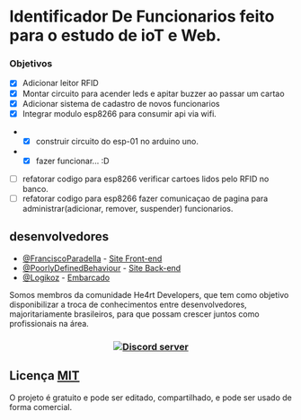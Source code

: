 # Identificador De Funcionarios feito para o estudo de ioT e Web. 

### Objetivos
- [x] Adicionar leitor RFID
- [x] Montar circuito para acender leds e apitar buzzer ao passar um cartao
- [x] Adicionar sistema de cadastro de novos funcionarios
- [x] Integrar modulo esp8266 para consumir api via wifi.
* - [x] construir circuito do esp-01 no arduino uno.
* - [x] fazer funcionar... :D
- [ ] refatorar codigo para esp8266 verificar cartoes lidos pelo RFID no banco.
- [ ] refatorar codigo para esp8266 fazer comunicaçao de pagina para administrar(adicionar, remover, suspender) funcionarios.

## desenvolvedores
- [@FranciscoParadella](https://github.com/FranciscoParadella) - [Site Front-end](https://github.com/FranciscoParadella/EmployeeIdentifier/tree/frontend)
- [@PoorlyDefinedBehaviour](https://github.com/PoorlyDefinedBehaviour) - [Site Back-end](https://github.com/FranciscoParadella/EmployeeIdentifier/tree/backend)
- [@Logikoz](https://github.com/Logikoz) - [Embarcado](https://github.com/Logikoz/EmployeeIdentifier/)

Somos membros da comunidade He4rt Developers, que tem como objetivo disponibilizar a troca de conhecimentos entre desenvolvedores, majoritariamente brasileiros, para que possam crescer juntos como profissionais na área.
<br>
<h3 align="center">
 <a href="https://discord.gg/J3saJqq" target="_blank"> 
<img src="https://discordapp.com/api/guilds/452926217558163456/embed.png" alt="Discord server"/></a>
</h3>

## Licença [MIT](https://github.com/Logikoz/BukkitDev-System/blob/master/LICENSE)
O projeto é gratuito e pode ser editado, compartilhado, e pode ser usado de forma comercial.
<br>
